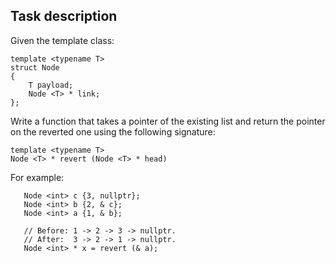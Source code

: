Task description
----------------

Given the template class:
```
template <typename T>
struct Node
{
    T payload;
    Node <T> * link;
};
```

Write a function that takes a pointer of the existing list and return the pointer on the reverted one using the following signature:
```
template <typename T>
Node <T> * revert (Node <T> * head)
```

For example:
```
   Node <int> c {3, nullptr};
   Node <int> b {2, & c};
   Node <int> a {1, & b};

   // Before: 1 -> 2 -> 3 -> nullptr.
   // After:  3 -> 2 -> 1 -> nullptr.
   Node <int> * x = revert (& a);
```
